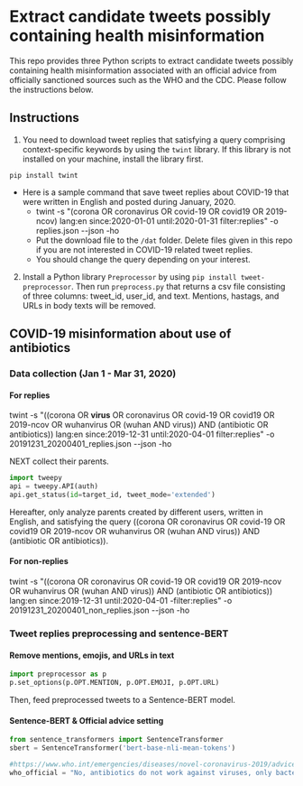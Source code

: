 # Extract candidate tweets possibly containing health misinformation

This repo provides three Python scripts to extract candidate tweets possibly containing health misinformation associated with an official advice from officially sanctioned sources such as the WHO and the CDC. Please follow the instructions below. 

## Instructions

1) You need to download tweet replies that satisfying a query comprising context-specific keywords by using the `twint` library. If this library is not installed on your machine, install the library first. 
```
pip install twint
```

- Here is a sample command that save tweet replies about COVID-19 that were written in English and posted during January, 2020.
    * twint -s "(corona OR coronavirus OR covid-19 OR covid19 OR 2019-ncov) lang:en since:2020-01-01 until:2020-01-31 filter:replies" -o replies.json --json -ho
    * Put the download file to the `/dat` folder. Delete files given in this repo if you are not interested in COVID-19 related tweet replies. 
    * You should change the query depending on your interest. 

2) Install a Python library `Preprocessor` by using `pip install tweet-preprocessor`. Then run `preprocess.py` that returns a csv file consisting of three columns: tweet_id, user_id, and text. Mentions, hastags, and URLs in body texts will be removed.

## COVID-19 misinformation about use of antibiotics

### Data collection (Jan 1 - Mar 31, 2020)
#### For replies
twint -s "((corona OR **virus** OR coronavirus OR covid-19 OR covid19 OR 2019-ncov OR wuhanvirus OR (wuhan AND virus)) AND (antibiotic OR antibiotics)) lang:en since:2019-12-31 until:2020-04-01 filter:replies" -o 20191231_20200401_replies.json --json -ho

NEXT collect their parents. 
```python
import tweepy
api = tweepy.API(auth)
api.get_status(id=target_id, tweet_mode='extended')
```
Hereafter, only analyze parents created by different users, written in English, and satisfying the query ((corona OR coronavirus OR covid-19 OR covid19 OR 2019-ncov OR wuhanvirus OR (wuhan AND virus)) AND (antibiotic OR antibiotics)). 


#### For non-replies
twint -s "((corona OR coronavirus OR covid-19 OR covid19 OR 2019-ncov OR wuhanvirus OR (wuhan AND virus)) AND (antibiotic OR antibiotics)) lang:en since:2019-12-31 until:2020-04-01 -filter:replies" -o 20191231_20200401_non_replies.json --json -ho

### Tweet replies preprocessing and sentence-BERT
#### Remove mentions, emojis, and URLs in text
```python
import preprocessor as p
p.set_options(p.OPT.MENTION, p.OPT.EMOJI, p.OPT.URL)
```
Then, feed preprocessed tweets to a Sentence-BERT model.

#### Sentence-BERT & Official advice setting
```python
from sentence_transformers import SentenceTransformer
sbert = SentenceTransformer('bert-base-nli-mean-tokens')

#https://www.who.int/emergencies/diseases/novel-coronavirus-2019/advice-for-public/myth-busters
who_official = "No, antibiotics do not work against viruses, only bacteria. The new coronavirus (2019-nCoV) is a virus and, therefore, antibiotics should not be used as a means of prevention or treatment. However, if you are hospitalized for the 2019-nCoV, you may receive antibiotics because bacterial co-infection is possible."
```

